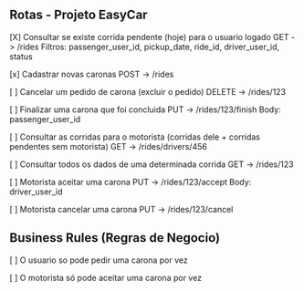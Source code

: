 
Rotas - Projeto EasyCar
----------------------------------------


[X] Consultar se existe corrida pendente (hoje) para o usuario logado
    GET -> /rides
    Filtros: passenger_user_id, pickup_date, ride_id, driver_user_id, status

[x] Cadastrar novas caronas
    POST -> /rides

[ ] Cancelar um pedido de carona (excluir o pedido)
    DELETE -> /rides/123

[ ] Finalizar uma carona que foi concluida
    PUT -> /rides/123/finish
    Body: passenger_user_id

[ ] Consultar as corridas para o motorista (corridas dele + corridas pendentes sem motorista)
    GET -> /rides/drivers/456

[ ] Consultar todos os dados de uma determinada corrida
    GET -> /rides/123

[ ] Motorista aceitar uma carona
    PUT -> /rides/123/accept
    Body: driver_user_id  

[ ] Motorista cancelar uma carona
    PUT -> /rides/123/cancel


Business Rules (Regras de Negocio)
----------------------------------------

[ ] O usuario so pode pedir uma carona por vez

[ ] O motorista só pode aceitar uma carona por vez

